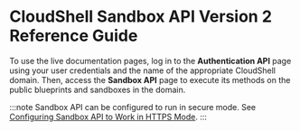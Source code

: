 
# CloudShell Sandbox API Version 2 Reference Guide

To use the live documentation pages, log in to the **Authentication API** page using your user credentials and the name of the appropriate CloudShell domain. Then, access the **Sandbox API** page to execute its methods on the public blueprints and sandboxes in the domain.

:::note 
Sandbox API can be configured to run in secure mode. See [Configuring Sandbox API to Work in HTTPS Mode](https://help.quali.com/Online%20Help/0.0/Portal/Content/IG/Appendices/CS-Snbx-API-Https.htm).
:::